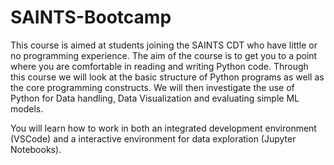 # SAINTS-Bootcamp


This course is aimed at students joining the SAINTS CDT who have little or no programming experience. The aim of the course is to get you to a point where you are comfortable in reading and writing Python code. Through this course we will look at the basic structure of Python programs as well as the core programming constructs. We will then investigate the use of Python for Data handling, Data Visualization and evaluating simple ML models. 


You will learn how to work in both an integrated development environment (VSCode) and a interactive environment for data exploration (Jupyter Notebooks).
